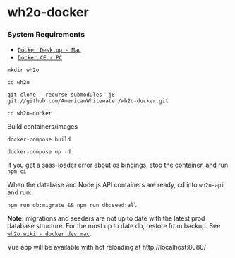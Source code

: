 # wh2o-docker

### System Requirements

- [`Docker Desktop - Mac`](https://www.docker.com/products/docker-desktop)
- [`Docker CE - PC`](https://www.docker.com/)

```
mkdir wh2o

cd wh2o

git clone --recurse-submodules -j8 git://github.com/AmericanWhitewater/wh2o-docker.git

cd wh2o-docker
```

Build containers/images
```
docker-compose build
```

```
docker-compose up -d
```

If you get a sass-loader error about os bindings, stop the container, and run `npm ci` 

When the database and Node.js API containers are ready, cd into `wh2o-api` and run:

```
npm run db:migrate && npm run db:seed:all
```

**Note:** migrations and seeders are not up to date with the latest prod database structure. For the most up to date db, restore from backup. See [`wh2o wiki - docker dev mac`](https://github.com/AmericanWhitewater/wh2o/wiki/Docker-Project-Dev-(Mac-setup)#2---pgdump). 

Vue app will be available with hot reloading at http://localhost:8080/